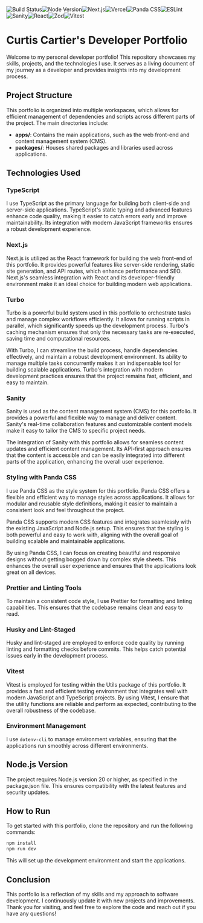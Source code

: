 ![Build Status](https://img.shields.io/github/actions/workflow/status/username/repo-name/build.yml)![Node Version](https://img.shields.io/node/v/your-package)![Next.js](https://img.shields.io/badge/Next.js-000000?style=for-the-badge&logo=next.js&logoColor=white)![Vercel](https://img.shields.io/badge/Vercel-000000?style=for-the-badge&logo=vercel&logoColor=white)![Panda CSS](https://img.shields.io/badge/Panda%20CSS-ff69b4?style=for-the-badge&logo=panda&logoColor=white)![ESLint](https://img.shields.io/badge/ESLint-4B32C3?style=for-the-badge&logo=eslint&logoColor=white)![Sanity](https://img.shields.io/badge/Sanity-F03E2F?style=for-the-badge&logo=sanity&logoColor=white)![React](https://img.shields.io/badge/React-61DAFB?style=for-the-badge&logo=react&logoColor=black)![Zod](https://img.shields.io/badge/Zod-FF69B4?style=for-the-badge)![Vitest](https://img.shields.io/badge/Vitest-6E4C13?style=for-the-badge&logo=vitest&logoColor=white)

# Curtis Cartier's Developer Portfolio

Welcome to my personal developer portfolio! This repository showcases my skills, projects, and the technologies I use.
It serves as a living document of my journey as a developer and provides insights into my development process.

## Project Structure

This portfolio is organized into multiple workspaces, which allows for efficient management of dependencies
and scripts across different parts of the project. The main directories include:

- **apps/**: Contains the main applications, such as the web front-end and content management system (CMS).
- **packages/**: Houses shared packages and libraries used across applications.

## Technologies Used

### TypeScript

I use TypeScript as the primary language for building both client-side and server-side applications. TypeScript's static typing and advanced features enhance code quality, making it easier to catch errors early and improve maintainability. Its integration with modern JavaScript frameworks ensures a robust development experience.

### Next.js

Next.js is utilized as the React framework for building the web front-end of this portfolio. It provides powerful features like server-side rendering, static site generation, and API routes, which enhance performance and SEO. Next.js's seamless integration with React and its developer-friendly environment make it an ideal choice for building modern web applications.

### Turbo

Turbo is a powerful build system used in this portfolio to orchestrate tasks and manage complex workflows efficiently. It allows for running scripts in parallel, which significantly speeds up the development process. Turbo's caching mechanism ensures that only the necessary tasks are re-executed, saving time and computational resources.

With Turbo, I can streamline the build process, handle dependencies effectively, and maintain a robust development environment. Its ability to manage multiple tasks concurrently makes it an indispensable tool for building scalable applications. Turbo's integration with modern development practices ensures that the project remains fast, efficient, and easy to maintain.

### Sanity

Sanity is used as the content management system (CMS) for this portfolio. It provides a powerful and flexible way to
manage and deliver content. Sanity's real-time collaboration features and customizable content models make it easy to
tailor the CMS to specific project needs.

The integration of Sanity with this portfolio allows for seamless content updates and efficient content management. Its
API-first approach ensures that the content is accessible and can be easily integrated into different parts of the
application, enhancing the overall user experience.

### Styling with Panda CSS

I use Panda CSS as the style system for this portfolio. Panda CSS offers a flexible and efficient way to manage styles
across applications. It allows for modular and reusable style definitions, making it easier to maintain a consistent
look and feel throughout the project.

Panda CSS supports modern CSS features and integrates seamlessly with the existing JavaScript and Node.js setup. This
ensures that the styling is both powerful and easy to work with, aligning with the overall goal of building scalable and
maintainable applications.

By using Panda CSS, I can focus on creating beautiful and responsive designs without getting bogged down by complex
style sheets. This enhances the overall user experience and ensures that the applications look great on all devices.

### Prettier and Linting Tools

To maintain a consistent code style, I use Prettier for formatting and linting capabilities. This ensures that
the codebase remains clean and easy to read.

### Husky and Lint-Staged

Husky and lint-staged are employed to enforce code quality by running linting and formatting checks before commits. This
helps catch potential issues early in the development process.

### Vitest

Vitest is employed for testing within the Utils package of this portfolio. It provides a fast and efficient testing environment that integrates well with modern JavaScript and TypeScript projects. By using Vitest, I ensure that the utility functions are reliable and perform as expected, contributing to the overall robustness of the codebase.

### Environment Management

I use `dotenv-cli` to manage environment variables, ensuring that the applications run smoothly across different
environments.

## Node.js Version

The project requires Node.js version 20 or higher, as specified in the package.json file. This ensures compatibility
with the latest features and security updates.

## How to Run

To get started with this portfolio, clone the repository and run the following commands:

```bash
npm install
npm run dev
```

This will set up the development environment and start the applications.

## Conclusion

This portfolio is a reflection of my skills and my approach to software development. I continuously update it with new
projects and improvements. Thank you for visiting, and feel free to explore the code and reach out if you have any
questions!
